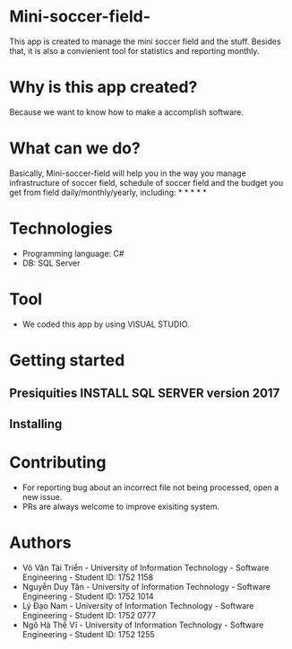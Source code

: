 # Mini-soccer-field-

This app is created to manage the mini soccer field and the stuff. Besides that, it is also a convienient tool for statistics and reporting monthly.

# Why is this app created?

Because we want to know how to make a accomplish software.
# What can we do?

Basically, Mini-soccer-field will help you in the way you manage infrastructure of soccer field, schedule of soccer field and the budget you get from field daily/monthly/yearly, including:
*
*
*
*
*

# Technologies

* Programming language: C#
* DB: SQL Server

# Tool

* We coded this app by using VISUAL STUDIO.

# Getting started
## Presiquities INSTALL SQL SERVER version 2017
## Installing

# Contributing 

 * For reporting bug about an incorrect file not being processed, open a new issue.
 * PRs are always welcome to improve exisiting system.
 
# Authors

  * Võ Văn Tài Triển - University of Information Technology - Software Engineering - Student ID: 1752 1158
  * Nguyễn Duy Tân - University of Information Technology - Software Engineering - Student ID: 1752 1014
  * Lý Đạo Nam - University of Information Technology - Software Engineering - Student ID: 1752 0777
  * Ngô Hà Thế Vĩ  - University of Information Technology - Software Engineering - Student ID: 1752 1255




